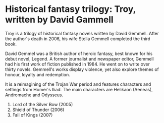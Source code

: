 # Historical fantasy trilogy: Troy, written by David Gammell 
Troy is a trilogy of historical fantasy novels written by David Gemmell. After the author's death in 2006, his wife Stella Gemmell completed the third book. 

David Gemmel was a British author of heroic fantasy, best known for his debut novel, Legend. A former journalist and newspaper editor, Gemmell had his first work of fiction published in 1984. He went on to write over thirty novels. Gemmell's works display violence, yet also explore themes of honour, loyalty and redemption.

It is a reimagining of the Trojan War period and features characters and settings from Homer's Iliad. The main characters are Helikaon (Aeneas), Andromache and Odysseus. 

1. Lord of the Silver Bow (2005)
2. Shield of Thunder (2006)
3. Fall of Kings (2007)
